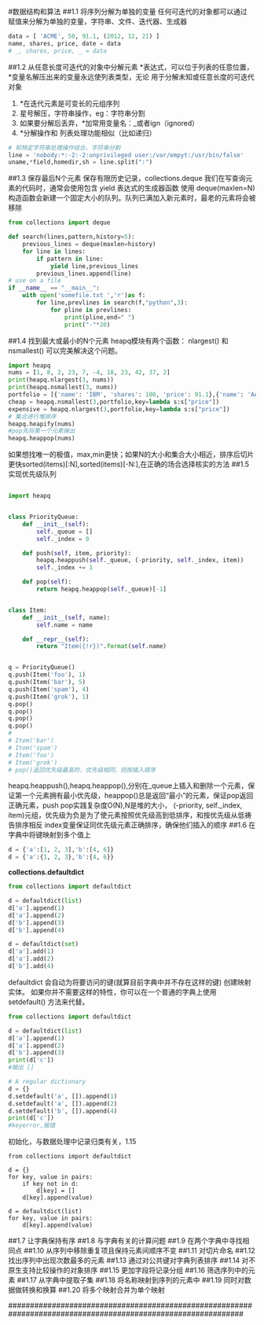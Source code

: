 #数据结构和算法
##1.1 将序列分解为单独的变量
任何可迭代的对象都可以通过 赋值来分解为单独的变量，字符串、文件、迭代器、生成器
```python
data = [ 'ACME', 50, 91.1, (2012, 12, 21) ] 
name, shares, price, date = data 
# _, shares, price, _ = data

```
##1.2 从任意长度可迭代的对象中分解元素
*表达式，可以位于列表的任意位置，*变量名解压出来的变量永远使列表类型，无论
用于分解未知或任意长度的可迭代对象
1. *在迭代元素是可变长的元组序列
2. 星号解压，字符串操作，eg：字符串分割
3. 如果要分解后丢弃，*加常用变量名：_或者ign（ignored）
4. *分解操作和 列表处理功能相似（比如递归）
```python
# 和特定字符串处理操作结合，字符串分割
line = 'nobody:*:-2:-2:unprivileged user:/var/empyt:/usr/bin/false'
uname,*field,homedir,sh = line.split(":")
```
##1.3 保存最后N个元素
保存有限历史记录，collections.deque
我们在写查询元素的代码时，通常会使用包含 yield 表达式的生成器函数
使用 deque(maxlen=N) 构造函数会新建一个固定大小的队列。队列已满加入新元素时，最老的元素将会被移除
```python
from collections import deque

def search(lines,pattern,history=5):
    previous_lines = deque(maxlen=history)
    for line in lines:
        if pattern in line:
            yield line,previous_lines
        previous_lines.append(line)
# use on a file
if __name__ == "__main__":
    with open('somefile.txt ','r')as f:
        for line,prevlines in search(f,"python",3):
            for pline in prevlines:
                print(pline,end=" ")
                print("-"*20)
```

##1.4 找到最大或最小的N个元素
heapq模块有两个函数： nlargest() 和 nsmallest() 可以完美解决这个问题。
```python
import heapq
nums = [1, 8, 2, 23, 7, -4, 18, 23, 42, 37, 2]
print(heapq.nlargest(3, nums))
print(heapq.nsmallest(3, nums))
portfolio = [{'name': 'IBM', 'shares': 100, 'price': 91.1},{'name': 'AAPL', 'shares': 50, 'price': 543.22}, {'name': 'FB', 'shares': 200, 'price': 21.09}, {'name': 'HPQ', 'shares': 35, 'price': 31.75}, {'name': 'YHOO', 'shares': 45, 'price': 16.35}, {'name': 'ACME', 'shares': 75, 'price': 115.65}]
cheap = heapq.nsmallest(3,portfolio,key=lambda s:s["price"])
expensive = heapq.nlargest(3,portfolio,key=lambda s:s["price"])
# 集合进行堆排序
heapq.heapify(nums)
#pop先将第一个元素弹出
heapq.heappop(nums)

```
如果想找唯一的极值，max,min更快；如果N的大小和集合大小相近，排序后切片更快sorted(items)[:N],sorted(items)[-N:],在正确的场合选择核实的方法
##1.5 实现优先级队列
```python

import heapq


class PriorityQueue:
    def __init__(self):
        self._queue = []
        self._index = 0

    def push(self, item, priority):
        heapq.heappush(self._queue, (-priority, self._index, item))
        self._index += 1

    def pop(self):
        return heapq.heappop(self._queue)[-1]


class Item:
    def __init__(self, name):
        self.name = name

    def __repr__(self):
        return "Item({!r})".format(self.name)


q = PriorityQueue()
q.push(Item('foo'), 1)
q.push(Item('bar'), 5)
q.push(Item('spam'), 4)
q.push(Item('grok'), 1)
q.pop()
q.pop()
q.pop()
q.pop()
# 
# Item('bar')
# Item('spam')
# Item('foo')
# Item('grok')
# pop()返回优先级最高的，优先级相同，则按插入顺序
```
heapq.heappush(),heapq.heappop(),分别在_queue上插入和删除一个元素，保证第一个元素拥有最小优先级，heappop()总是返回“最小”的元素，保证pop返回正确元素，push pop实践复杂度O(N),N是堆的大小，
(-priority, self._index, item)元组，优先级为负是为了使元素按照优先级高到低排序，和按优先级从低祷告排序相反
index变量保证同优先级元素正确排序，确保他们插入的顺序
##1.6 在字典中将键映射到多个值上
```python
d = {'a':[1, 2, 3],'b':[4, 6]}
d = {'a':{1, 2, 3},'b':{4, 6}}
```
**collections.defaultdict**
```python
from collections import defaultdict

d = defaultdict(list)
d['a'].append(1)
d['a'].append(2)
d['b'].append(3)
d['b'].append(4)

d = defaultdict(set)
d['a'].add(1)
d['a'].add(2)
d['b'].add(4)
```
defaultdict 会自动为将要访问的键(就算目前字典中并不存在这样的键) 创建映射实体。 如果你并不需要这样的特性，你可以在一个普通的字典上使用 setdefault() 方法来代替。
```python
from collections import defaultdict

d = defaultdict(list)
d['a'].append(1)
d['a'].append(2)
d['b'].append(3)
print(d['c'])
#输出 []

# A regular dictionary
d = {}
d.setdefault('a', []).append(1)
d.setdefault('a', []).append(2)
d.setdefault('b', []).append(4)
print(d['c'])
#keyerror,报错
```

初始化，与数据处理中记录归类有关，1.15
```
from collections import defaultdict

d = {} 
for key, value in pairs:    
    if key not in d:        
        d[key] = []    
    d[key].append(value)

d = defaultdict(list)
for key, value in pairs:   
    d[key].append(value)
```

##1.7 让字典保持有序
##1.8 与字典有关的计算问题
##1.9 在两个字典中寻找相同点
##1.10 从序列中移除重复项且保持元素间顺序不变
##1.11 对切片命名
##1.12 找出序列中出现次数最多的元素
##1.13 通过对公共键对字典列表排序
##1.14 对不原生支持比较操作的对象排序
##1.15 更加字段将记录分组
##1.16 筛选序列中的元素
##1.17 从字典中提取子集
##1.18 将名称映射到序列的元素中
##1.19 同时对数据做转换和换算
##1.20 将多个映射合并为单个映射


##############################################################################################################